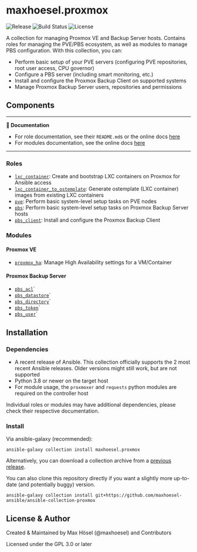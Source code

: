 # maxhoesel.proxmox

![Release](https://img.shields.io/github/v/release/maxhoesel-ansible/ansible-collection-proxmox?style=flat-square)
![Build Status](https://img.shields.io/circleci/build/github/maxhoesel-ansible/ansible-collection-proxmox/main?style=flat-square)
![License](https://img.shields.io/github/license/maxhoesel-ansible/ansible-collection-proxmox?style=flat-square)

A collection for managing Proxmox VE and Backup Server hosts. Contains roles for managing the PVE/PBS ecosystem, as well as modules to manage PBS configuration.
With this collection, you can:

- Perform basic setup of your PVE servers (configuring PVE repositories, root user access, CPU governor)
- Configure a PBS server (including smart monitoring, etc.)
- Install and configure the Proxmox Backup Client on supported systems
- Manage Proxmox Backup Server users, repositories and permissions

## Components

---
**📘 Documentation**

- For role documentation, see their `README.md`s or the online docs [here](https://ansible-collection-proxmox.readthedocs.io)
- For modules documentation, see the online docs [here](https://ansible-collection-proxmox.readthedocs.io)

---

### Roles

- [`lxc_container`](./roles/lxc_container/): Create and bootstrap LXC containers on Proxmox for Ansible access
- [`lxc_container_to_ostemplate`](./roles/lxc_container_to_ostemplate/): Generate ostemplate (LXC container) images from existing LXC containers
- [`pve`](./roles/pve/): Perform basic system-level setup tasks on PVE nodes
- [`pbs`](./roles/pbs/): Perform basic system-level setup tasks on Proxmox Backup Server hosts
- [`pbs_client`](./roles/pbs_client/): Install and configure the Proxmox Backup Client

### Modules

#### Proxmox VE

- [`proxmox_ha`](https://ansible-collection-proxmox.readthedocs.io/en/latest/collections/maxhoesel/proxmox/proxmox_ha_module.html): Manage High Availability settings for a VM/Container

#### Proxmox Backup Server

- [`pbs_acl`](https://ansible-collection-proxmox.readthedocs.io/en/latest/collections/maxhoesel/proxmox/pbs_acl_module.html)`
- [`pbs_datastore`](https://ansible-collection-proxmox.readthedocs.io/en/latest/collections/maxhoesel/proxmox/pbs_datastore_module.html)`
- [`pbs_directory`](https://ansible-collection-proxmox.readthedocs.io/en/latest/collections/maxhoesel/proxmox/pbs_directory_module.html)`
- [`pbs_token`](https://ansible-collection-proxmox.readthedocs.io/en/latest/collections/maxhoesel/proxmox/pbs_token_module.html)`
- [`pbs_user`](https://ansible-collection-proxmox.readthedocs.io/en/latest/collections/maxhoesel/proxmox/pbs_user_module.html)`

## Installation

### Dependencies

- A recent release of Ansible. This collection officially supports the 2 most recent Ansible releases.
  Older versions might still work, but are not supported
- Python 3.8 or newer on the target host
- For module usage, the `proxmoxer` and `requests` python modules are required on the controller host

Individual roles or modules may have additional dependencies, please check their respective documentation.

### Install

Via ansible-galaxy (recommended):

`ansible-galaxy collection install maxhoesel.proxmox`

Alternatively, you can download a collection archive from a [previous release](hhttps://github.com/maxhoesel-ansible/ansible-collection-proxmox/releases).

You can also clone this repository directly if you want a slightly more up-to-date (and potentially buggy) version.

`ansible-galaxy collection install git+https://github.com/maxhoesel-ansible/ansible-collection-proxmox`

## License & Author

Created & Maintained by Max Hösel (@maxhoesel) and Contributors

Licensed under the GPL 3.0 or later
